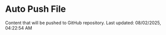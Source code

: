 # Auto Push File

Content that will be pushed to GitHub repository.
Last updated: 08/02/2025, 04:22:54 AM